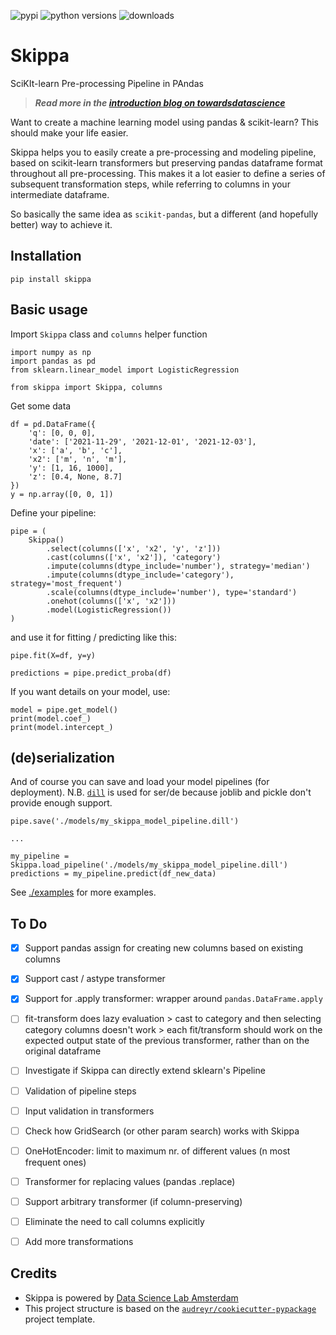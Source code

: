 ![pypi](https://img.shields.io/pypi/v/skippa)
![python versions](https://img.shields.io/pypi/pyversions/skippa)
![downloads](https://img.shields.io/pypi/dm/skippa)


# Skippa 

SciKIt-learn Pre-processing Pipeline in PAndas

> __*Read more in the [introduction blog on towardsdatascience](https://towardsdatascience.com/introducing-skippa-bab260acf6a7)*__


Want to create a machine learning model using pandas & scikit-learn? This should make your life easier.

Skippa helps you to easily create a pre-processing and modeling pipeline, based on scikit-learn transformers but preserving pandas dataframe format throughout all pre-processing. This makes it a lot easier to define a series of subsequent transformation steps, while referring to columns in your intermediate dataframe.

So basically the same idea as `scikit-pandas`, but a different (and hopefully better) way to achieve it.


## Installation
```
pip install skippa
```

## Basic usage

Import `Skippa` class and `columns` helper function
```
import numpy as np
import pandas as pd
from sklearn.linear_model import LogisticRegression

from skippa import Skippa, columns
```

Get some data
```
df = pd.DataFrame({
    'q': [0, 0, 0],
    'date': ['2021-11-29', '2021-12-01', '2021-12-03'],
    'x': ['a', 'b', 'c'],
    'x2': ['m', 'n', 'm'],
    'y': [1, 16, 1000],
    'z': [0.4, None, 8.7]
})
y = np.array([0, 0, 1])
```

Define your pipeline:
```
pipe = (
    Skippa()
        .select(columns(['x', 'x2', 'y', 'z']))
        .cast(columns(['x', 'x2']), 'category')
        .impute(columns(dtype_include='number'), strategy='median')
        .impute(columns(dtype_include='category'), strategy='most_frequent')
        .scale(columns(dtype_include='number'), type='standard')
        .onehot(columns(['x', 'x2']))
        .model(LogisticRegression())
)
```

and use it for fitting / predicting like this:
```
pipe.fit(X=df, y=y)

predictions = pipe.predict_proba(df)
```

If you want details on your model, use:
```
model = pipe.get_model()
print(model.coef_)
print(model.intercept_)
```

## (de)serialization
And of course you can save and load your model pipelines (for deployment).
N.B. [`dill`](https://pypi.org/project/dill/) is used for ser/de because joblib and pickle don't provide enough support.
```
pipe.save('./models/my_skippa_model_pipeline.dill')

...

my_pipeline = Skippa.load_pipeline('./models/my_skippa_model_pipeline.dill')
predictions = my_pipeline.predict(df_new_data)
```

See [./examples](./examples) for more examples.

## To Do
- [x] Support pandas assign for creating new columns based on existing columns
- [x] Support cast / astype transformer
- [x] Support for .apply transformer: wrapper around `pandas.DataFrame.apply`
- [ ] fit-transform does lazy evaluation > cast to category and then selecting category columns doesn't work > each fit/transform should work on the expected output state of the previous transformer, rather than on the original dataframe
- [ ] Investigate if Skippa can directly extend sklearn's Pipeline
- [ ] Validation of pipeline steps
- [ ] Input validation in transformers
- [ ] Check how GridSearch (or other param search) works with Skippa
- [ ] OneHotEncoder: limit to maximum nr. of different values (n most frequent ones)
- [ ] Transformer for replacing values (pandas .replace)
- [ ] Support arbitrary transformer (if column-preserving)
- [ ] Eliminate the need to call columns explicitly
- [ ] Add more transformations


## Credits
- Skippa is powered by [Data Science Lab Amsterdam](https://www.datasciencelab.nl)
- This project structure is based on the [`audreyr/cookiecutter-pypackage`](https://github.com/audreyr/cookiecutter-pypackage) project template.
